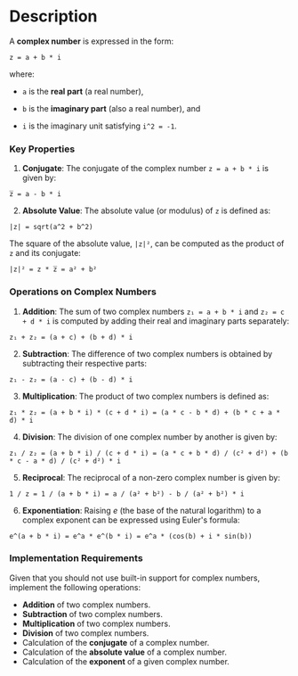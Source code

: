 # Description

A **complex number** is expressed in the form:

```
z = a + b * i
```

where:

- `a` is the **real part** (a real number),

- `b` is the **imaginary part** (also a real number), and

- `i` is the imaginary unit satisfying `i^2 = -1`.

### Key Properties

1. **Conjugate**: The conjugate of the complex number `z = a + b * i` is given by:

```
z̅ = a - b * i
```

2. **Absolute Value**: The absolute value (or modulus) of `z` is defined as:

```
|z| = sqrt(a^2 + b^2)
```

The square of the absolute value, `|z|²`, can be computed as the product of `z` and its conjugate:

```
|z|² = z * z̅ = a² + b²
```

### Operations on Complex Numbers

1. **Addition**: The sum of two complex numbers `z₁ = a + b * i` and `z₂ = c + d * i` is computed by adding their real and imaginary parts separately:

```
z₁ + z₂ = (a + c) + (b + d) * i
```

2. **Subtraction**: The difference of two complex numbers is obtained by subtracting their respective parts:

```
z₁ - z₂ = (a - c) + (b - d) * i
```

3. **Multiplication**: The product of two complex numbers is defined as:

```
z₁ * z₂ = (a + b * i) * (c + d * i) = (a * c - b * d) + (b * c + a * d) * i
```

4. **Division**: The division of one complex number by another is given by:

```
z₁ / z₂ = (a + b * i) / (c + d * i) = (a * c + b * d) / (c² + d²) + (b * c - a * d) / (c² + d²) * i
```

5. **Reciprocal**: The reciprocal of a non-zero complex number is given by:

```
1 / z = 1 / (a + b * i) = a / (a² + b²) - b / (a² + b²) * i
```

6. **Exponentiation**: Raising _e_ (the base of the natural logarithm) to a complex exponent can be expressed using Euler's formula:

```
e^(a + b * i) = e^a * e^(b * i) = e^a * (cos(b) + i * sin(b))
```

### Implementation Requirements

Given that you should not use built-in support for complex numbers, implement the following operations:

- **Addition** of two complex numbers.
- **Subtraction** of two complex numbers.
- **Multiplication** of two complex numbers.
- **Division** of two complex numbers.
- Calculation of the **conjugate** of a complex number.
- Calculation of the **absolute value** of a complex number.
- Calculation of the **exponent** of a given complex number.
